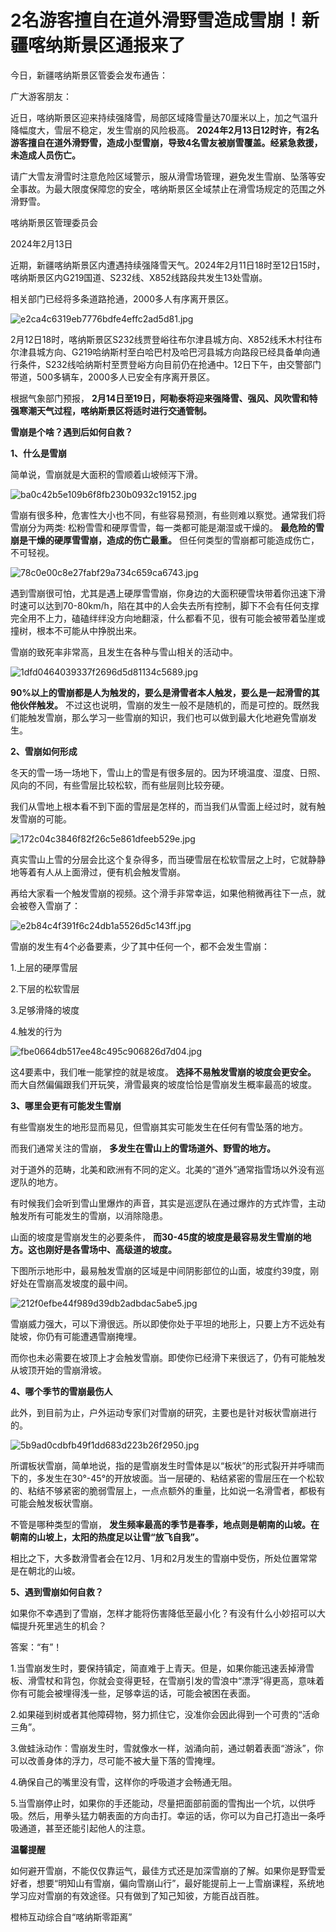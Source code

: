 # 2名游客擅自在道外滑野雪造成雪崩！新疆喀纳斯景区通报来了

今日，新疆喀纳斯景区管委会发布通告：

广大游客朋友：

近日，喀纳斯景区迎来持续强降雪，局部区域降雪量达70厘米以上，加之气温升降幅度大，雪层不稳定，发生雪崩的风险极高。
**2024年2月13日12时许，有2名游客擅自在道外滑野雪，造成小型雪崩，导致4名雪友被崩雪覆盖。经紧急救援，未造成人员伤亡。**

请广大雪友滑雪时注意危险区域警示，服从滑雪场管理，避免发生雪崩、坠落等安全事故。为最大限度保障您的安全，喀纳斯景区全域禁止在滑雪场规定的范围之外滑野雪。

喀纳斯景区管理委员会

2024年2月13日

近期，新疆喀纳斯景区内遭遇持续强降雪天气。2024年2月11日18时至12日15时，喀纳斯景区内G219国道、S232线、X852线路段共发生13处雪崩。

相关部门已经将多条道路抢通，2000多人有序离开景区。

![e2ca4c6319eb7776bdfe4effc2ad5d81.jpg](https://raw.githubusercontent.com/qqhsx/qqnews_image/main/2024/02/13/2名游客擅自在道外滑野雪造成雪崩！新疆喀纳斯景区通报来了/e2ca4c6319eb7776bdfe4effc2ad5d81.jpg)

2月12日18时，喀纳斯景区S232线贾登峪往布尔津县城方向、X852线禾木村往布尔津县城方向、G219哈纳斯村至白哈巴村及哈巴河县城方向路段已经具备单向通行条件，S232线哈纳斯村至贾登峪方向目前仍在抢通中。12日下午，由交警部门带道，500多辆车，2000多人已安全有序离开景区。

根据气象部门预报， **2月14日至19日，阿勒泰将迎来强降雪、强风、风吹雪和特强寒潮天气过程，喀纳斯景区将适时进行交通管制。**

**雪崩是个啥？遇到后如何自救？**

**1、什么是雪崩**

简单说，雪崩就是大面积的雪顺着山坡倾泻下滑。

![ba0c42b5e109b6f8fb230b0932c19152.jpg](https://raw.githubusercontent.com/qqhsx/qqnews_image/main/2024/02/13/2名游客擅自在道外滑野雪造成雪崩！新疆喀纳斯景区通报来了/ba0c42b5e109b6f8fb230b0932c19152.jpg)

雪崩有很多种，危害性大小也不同，有些容易预测，有些则难以察觉。通常我们将雪崩分为两类: 松粉雪雪和硬厚雪雪，每一类都可能是潮湿或干燥的。
**最危险的雪崩是干燥的硬厚雪雪崩，造成的伤亡最重。** 但任何类型的雪崩都可能造成伤亡，不可轻视。

![78c0e00c8e27fabf29a734c659ca6743.jpg](https://raw.githubusercontent.com/qqhsx/qqnews_image/main/2024/02/13/2名游客擅自在道外滑野雪造成雪崩！新疆喀纳斯景区通报来了/78c0e00c8e27fabf29a734c659ca6743.jpg)

遇到雪崩很可怕，尤其是遇上硬厚雪雪崩，你身边的大面积硬雪块带着你迅速下滑时速可以达到70-80km/h，陷在其中的人会失去所有控制，脚下不会有任何支撑完全用不上力，磕磕绊绊没方向地翻滚，什么都看不见，很有可能会被带着坠崖或撞树，根本不可能从中挣脱出来。

雪崩的致死率非常高，且发生在各种与雪山相关的活动中。

![1dfd0464039337f2696d5d81134c5689.jpg](https://raw.githubusercontent.com/qqhsx/qqnews_image/main/2024/02/13/2名游客擅自在道外滑野雪造成雪崩！新疆喀纳斯景区通报来了/1dfd0464039337f2696d5d81134c5689.jpg)

**90%以上的雪崩都是人为触发的，要么是滑雪者本人触发，要么是一起滑雪的其他伙伴触发。**
不过这也说明，雪崩的发生一般不是随机的，而是可控的。既然我们能触发雪崩，那么学习一些雪崩的知识，我们也可以做到最大化地避免雪崩发生。

**2、雪崩如何形成**

冬天的雪一场一场地下，雪山上的雪是有很多层的。因为环境温度、湿度、日照、风向的不同，有些雪层比较松软，而有些层则比较夯硬。

我们从雪地上根本看不到下面的雪层是怎样的，而当我们从雪面上经过时，就有触发雪崩的可能。

![172c04c3846f82f26c5e861dfeeb529e.jpg](https://raw.githubusercontent.com/qqhsx/qqnews_image/main/2024/02/13/2名游客擅自在道外滑野雪造成雪崩！新疆喀纳斯景区通报来了/172c04c3846f82f26c5e861dfeeb529e.jpg)

真实雪山上雪的分层会比这个复杂得多，而当硬雪层在松软雪层之上时，它就静静地等着有人从上面滑过，便有机会触发雪崩。

再给大家看一个触发雪崩的视频。这个滑手非常幸运，如果他稍微再往下一点，就会被卷入雪崩了：

![e2b84c4f391f6c24db1a5526d5c143ff.jpg](https://raw.githubusercontent.com/qqhsx/qqnews_image/main/2024/02/13/2名游客擅自在道外滑野雪造成雪崩！新疆喀纳斯景区通报来了/e2b84c4f391f6c24db1a5526d5c143ff.jpg)

雪崩的发生有4个必备要素，少了其中任何一个，都不会发生雪崩：

1.上层的硬厚雪层

2.下层的松软雪层

3.足够滑降的坡度

4.触发的行为

![fbe0664db517ee48c495c906826d7d04.jpg](https://raw.githubusercontent.com/qqhsx/qqnews_image/main/2024/02/13/2名游客擅自在道外滑野雪造成雪崩！新疆喀纳斯景区通报来了/fbe0664db517ee48c495c906826d7d04.jpg)

这4要素中，我们唯一能掌控的就是坡度。 **选择不易触发雪崩的坡度会更安全。** 而大自然偏偏跟我们开玩笑，滑雪最爽的坡度恰恰是雪崩发生概率最高的坡度。

**3、哪里会更有可能发生雪崩**

有些雪崩发生的地形显而易见，但雪崩其实可能发生在任何有雪坠落的地方。

而我们通常关注的雪崩， **多发生在雪山上的雪场道外、野雪的地方。**

对于道外的范畴，北美和欧洲有不同的定义。北美的“道外”通常指雪场以外没有巡逻队的地方。

有时候我们会听到雪山里爆炸的声音，其实是巡逻队在通过爆炸的方式炸雪，主动触发所有可能发生的雪崩，以消除隐患。

山面的坡度是雪崩发生的必要条件， **而30-45度的坡度是最容易发生雪崩的地方。这也刚好是各雪场中、高级道的坡度。**

下图所示地形中，最易触发雪崩的区域是中间阴影部位的山面，坡度约39度，刚好处在雪崩高发坡度的最中间。

![212f0efbe44f989d39db2adbdac5abe5.jpg](https://raw.githubusercontent.com/qqhsx/qqnews_image/main/2024/02/13/2名游客擅自在道外滑野雪造成雪崩！新疆喀纳斯景区通报来了/212f0efbe44f989d39db2adbdac5abe5.jpg)

雪崩威力强大，可以下滑很远。所以即使你处于平坦的地形上，只要上方不远处有陡坡，你仍有可能遭遇雪崩掩埋。

而你也未必需要在坡顶上才会触发雪崩。即使你已经滑下来很远了，仍有可能触发从坡顶开始的雪崩滑坡。

**4、哪个季节的雪崩最伤人**

此外，到目前为止，户外运动专家们对雪崩的研究，主要也是针对板状雪崩进行的。

![5b9ad0cdbfb49f1dd683d223b26f2950.jpg](https://raw.githubusercontent.com/qqhsx/qqnews_image/main/2024/02/13/2名游客擅自在道外滑野雪造成雪崩！新疆喀纳斯景区通报来了/5b9ad0cdbfb49f1dd683d223b26f2950.jpg)

所谓板状雪崩，简单地说，指的是雪崩发生时雪体是以“板状”的形式裂开并呼啸而下的，多发生在30°-45°的开放坡面。当一层硬的、粘结紧密的雪层压在一个松软的、粘结不够紧密的脆弱雪层上，一点点额外的重量，比如说一名滑雪者，都极有可能会触发板状雪崩。

不管是哪种类型的雪崩， **发生频率最高的季节是春季，地点则是朝南的山坡。在朝南的山坡上，太阳的热度足以让雪“放飞自我”。**

相比之下，大多数滑雪者会在12月、1月和2月发生的雪崩中受伤，所处位置常常是在朝北的山坡。

**5、遇到雪崩如何自救？**

如果你不幸遇到了雪崩，怎样才能将伤害降低至最小化？有没有什么小妙招可以大幅提升死里逃生的机会？

答案：“有”！

1.当雪崩发生时，要保持镇定，简直难于上青天。但是，如果你能迅速丢掉滑雪板、滑雪杖和背包，你就会变得更轻，在雪崩引发的雪浪中“漂浮”得更高，意味着你有可能会被埋得浅一些，足够幸运的话，可能会被困在表面。

2.如果碰到树或者其他障碍物，努力抓住它，没准你会因此得到一个可贵的“活命三角”。

3.做蛙泳动作：雪崩发生时，雪就像水一样，汹涌向前，通过朝着表面“游泳”，你可以改善身体的浮力，尽可能不被大量下落的雪掩埋。

4.确保自己的嘴里没有雪，这样你的呼吸道才会畅通无阻。

5.当雪崩停止时，如果你的手还能动，尽量把面部前面的雪掏出一个坑，以供呼吸。然后，用拳头猛力朝表面的方向击打。幸运的话，你可以为自己打造出一条呼吸通道，甚至还能引起他人的注意。

**温馨提醒**

如何避开雪崩，不能仅仅靠运气，最佳方式还是加深雪崩的了解。如果你是野雪爱好者，想要“明知山有雪崩，偏向雪崩山行”，最好能提前上一上雪崩课程，系统地学习应对雪崩的有效途径。只有做到了知己知彼，方能百战百胜。

橙柿互动综合自“喀纳斯零距离”


